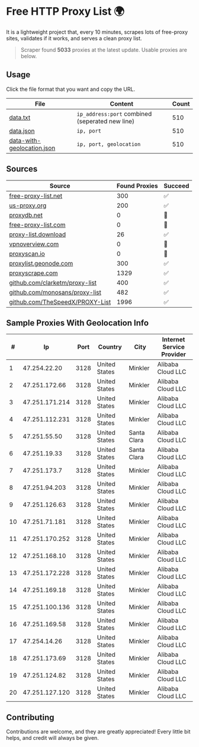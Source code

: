 
# Free HTTP Proxy List 🌍

It is a lightweight project that, every 10 minutes, scrapes lots of free-proxy sites, validates if it works, and serves a clean proxy list.


> Scraper found **5033** proxies at the latest update. Usable proxies are below.

## Usage

Click the file format that you want and copy the URL.


|File|Content|Count|
|----|-------|-----|
|[data.txt](https://raw.githubusercontent.com/themiralay/Proxy-List-World/master/data.txt)|`ip_address:port` combined (seperated new line)|510|
|[data.json](https://raw.githubusercontent.com/themiralay/Proxy-List-World/master/data.json)|`ip, port`|510|
|[data-with-geolocation.json](https://raw.githubusercontent.com/themiralay/Proxy-List-World/master/data-with-geolocation.json)|`ip, port, geolocation`|510|

## Sources

|Source|Found Proxies|Succeed|
|------|-------------|-------|
|[free-proxy-list.net](https://free-proxy-list.net)|300|✅|
|[us-proxy.org](https://www.us-proxy.org)|200|✅|
|[proxydb.net](http://proxydb.net)|0|🚫|
|[free-proxy-list.com](https://free-proxy-list.com/?page=&port=&type%5B%5D=http&type%5B%5D=https&up_time=0&search=Search)|0|🚫|
|[proxy-list.download](https://www.proxy-list.download/HTTP)|26|✅|
|[vpnoverview.com](https://vpnoverview.com/privacy/anonymous-browsing/free-proxy-servers)|0|🚫|
|[proxyscan.io](https://www.proxyscan.io)|0|🚫|
|[proxylist.geonode.com](https://proxylist.geonode.com/api/proxy-list?limit=300&page=1&sort_by=lastChecked&sort_type=desc&protocols=http,https)|300|✅|
|[proxyscrape.com](https://api.proxyscrape.com/v2/?request=displayproxies&protocol=http&timeout=10000&country=all&ssl=all&anonymity=all)|1329|✅|
|[github.com/clarketm/proxy-list](https://raw.githubusercontent.com/clarketm/proxy-list/master/proxy-list-raw.txt)|400|✅|
|[github.com/monosans/proxy-list](https://raw.githubusercontent.com/monosans/proxy-list/main/proxies/http.txt)|482|✅|
|[github.com/TheSpeedX/PROXY-List](https://raw.githubusercontent.com/TheSpeedX/PROXY-List/master/http.txt)|1996|✅|


## Sample Proxies With Geolocation Info

|#|Ip|Port|Country|City|Internet Service Provider|
|-|--|----|-------|----|-------------------------|
|1|47.254.22.20|3128|United States|Minkler|Alibaba Cloud LLC|
|2|47.251.172.66|3128|United States|Minkler|Alibaba Cloud LLC|
|3|47.251.171.214|3128|United States|Minkler|Alibaba Cloud LLC|
|4|47.251.112.231|3128|United States|Minkler|Alibaba Cloud LLC|
|5|47.251.55.50|3128|United States|Santa Clara|Alibaba Cloud LLC|
|6|47.251.19.33|3128|United States|Santa Clara|Alibaba Cloud LLC|
|7|47.251.173.7|3128|United States|Minkler|Alibaba Cloud LLC|
|8|47.251.94.203|3128|United States|Minkler|Alibaba Cloud LLC|
|9|47.251.126.63|3128|United States|Minkler|Alibaba Cloud LLC|
|10|47.251.71.181|3128|United States|Minkler|Alibaba Cloud LLC|
|11|47.251.170.252|3128|United States|Minkler|Alibaba Cloud LLC|
|12|47.251.168.10|3128|United States|Minkler|Alibaba Cloud LLC|
|13|47.251.172.228|3128|United States|Minkler|Alibaba Cloud LLC|
|14|47.251.169.18|3128|United States|Minkler|Alibaba Cloud LLC|
|15|47.251.100.136|3128|United States|Minkler|Alibaba Cloud LLC|
|16|47.251.169.58|3128|United States|Minkler|Alibaba Cloud LLC|
|17|47.254.14.26|3128|United States|Minkler|Alibaba Cloud LLC|
|18|47.251.173.69|3128|United States|Minkler|Alibaba Cloud LLC|
|19|47.251.124.82|3128|United States|Minkler|Alibaba Cloud LLC|
|20|47.251.127.120|3128|United States|Minkler|Alibaba Cloud LLC|



## Contributing

Contributions are welcome, and they are greatly appreciated! Every
little bit helps, and credit will always be given.


